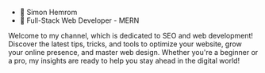 - 👋 Simon Hemrom
- 👀 Full-Stack Web Developer - MERN

Welcome to my channel, which is dedicated to SEO and web development! Discover the latest tips, tricks, and tools to optimize your website, grow your online presence, and master web design. Whether you're a beginner or a pro, my insights are ready to help you stay ahead in the digital world!

<!---
themxportal is a ✨ special ✨ repository because its `README.md` (this file) appears on your GitHub profile.
You can click the Preview link to take a look at your changes.
--->
